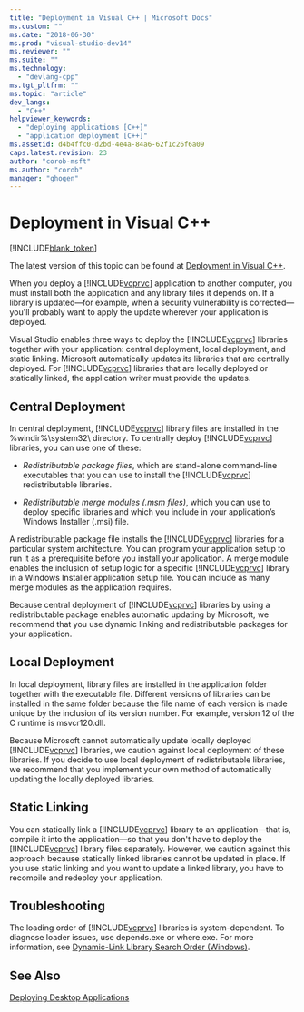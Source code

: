 ```yaml
---
title: "Deployment in Visual C++ | Microsoft Docs"
ms.custom: ""
ms.date: "2018-06-30"
ms.prod: "visual-studio-dev14"
ms.reviewer: ""
ms.suite: ""
ms.technology: 
  - "devlang-cpp"
ms.tgt_pltfrm: ""
ms.topic: "article"
dev_langs: 
  - "C++"
helpviewer_keywords: 
  - "deploying applications [C++]"
  - "application deployment [C++]"
ms.assetid: d4b4ffc0-d2bd-4e4a-84a6-62f1c26f6a09
caps.latest.revision: 23
author: "corob-msft"
ms.author: "corob"
manager: "ghogen"
---
```

# Deployment in Visual C++
[!INCLUDE[blank_token](../includes/blank-token.md)]

The latest version of this topic can be found at [Deployment in Visual C++](https://docs.microsoft.com/cpp/ide/deployment-in-visual-cpp).  
  
  
When you deploy a [!INCLUDE[vcprvc](../includes/vcprvc-md.md)] application to another computer, you must install both the application and any library files it depends on. If a library is updated—for example, when a security vulnerability is corrected—you'll probably want to apply the update wherever your application is deployed.  
  
 Visual Studio enables three ways to deploy the [!INCLUDE[vcprvc](../includes/vcprvc-md.md)] libraries together with your application: central deployment, local deployment, and static linking. Microsoft automatically updates its libraries that are centrally deployed. For [!INCLUDE[vcprvc](../includes/vcprvc-md.md)] libraries that are locally deployed or statically linked, the application writer must provide the updates.  
  
## Central Deployment  
 In central deployment, [!INCLUDE[vcprvc](../includes/vcprvc-md.md)] library files are installed in the %windir%\system32\ directory. To centrally deploy [!INCLUDE[vcprvc](../includes/vcprvc-md.md)] libraries, you can use one of these:  
  
-   *Redistributable package files*, which are stand-alone command-line executables that you can use to install the [!INCLUDE[vcprvc](../includes/vcprvc-md.md)] redistributable libraries.  
  
-   *Redistributable merge modules (.msm files)*, which you can use to deploy specific libraries and which you include in your application’s Windows Installer (.msi) file.  
  
 A redistributable package file installs the [!INCLUDE[vcprvc](../includes/vcprvc-md.md)] libraries for a particular system architecture. You can program your application setup to run it as a prerequisite before you install your application. A merge module enables the inclusion of setup logic for a specific [!INCLUDE[vcprvc](../includes/vcprvc-md.md)] library in a Windows Installer application setup file. You can include as many merge modules as the application requires.  
  
 Because central deployment of [!INCLUDE[vcprvc](../includes/vcprvc-md.md)] libraries by using a redistributable package enables automatic updating by Microsoft, we recommend that you use dynamic linking and redistributable packages for your application.  
  
## Local Deployment  
 In local deployment, library files are installed in the application folder together with the executable file. Different versions of libraries can be installed in the same folder because the file name of each version is made unique by the inclusion of its version number. For example, version 12 of the C runtime is msvcr120.dll.  
  
 Because Microsoft cannot automatically update locally deployed [!INCLUDE[vcprvc](../includes/vcprvc-md.md)] libraries, we caution against local deployment of these libraries. If you decide to use local deployment of redistributable libraries, we recommend that you implement your own method of automatically updating the locally deployed libraries.  
  
## Static Linking  
 You can statically link a [!INCLUDE[vcprvc](../includes/vcprvc-md.md)] library to an application—that is, compile it into the application—so that you don't have to deploy the [!INCLUDE[vcprvc](../includes/vcprvc-md.md)] library files separately. However, we caution against this approach because statically linked libraries cannot be updated in place. If you use static linking and you want to update a linked library, you have to recompile and redeploy your application.  
  
## Troubleshooting  
 The loading order of [!INCLUDE[vcprvc](../includes/vcprvc-md.md)] libraries is system-dependent. To diagnose loader issues, use depends.exe or where.exe. For more information, see [Dynamic-Link Library Search Order (Windows)](http://msdn.microsoft.com/library/windows/desktop/ms682586.aspx).  
  
## See Also  
 [Deploying Desktop Applications](../ide/deploying-native-desktop-applications-visual-cpp.md)

